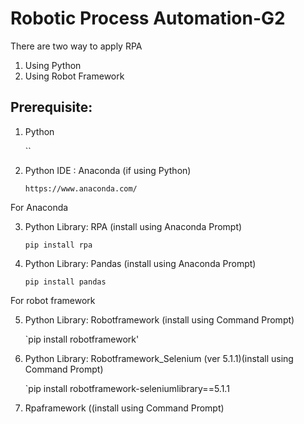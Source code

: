 # Robotic Process Automation-G2

There are two way to apply RPA

1. Using Python
2. Using Robot Framework
 
## Prerequisite:

1.	Python

	``

2.	Python IDE : Anaconda (if using Python)

	`https://www.anaconda.com/`
	
For Anaconda

3.	Python Library: RPA (install using Anaconda Prompt)

	`pip install rpa`
	
4.	Python Library: Pandas (install using Anaconda Prompt)

	`pip install pandas`
	
For robot framework
	
5.	Python Library: Robotframework (install using Command Prompt)

	`pip install robotframework'

6.	Python Library: Robotframework_Selenium (ver 5.1.1)(install using Command Prompt)

	`pip install robotframework-seleniumlibrary==5.1.1
	
5.	Rpaframework ((install using Command Prompt)

